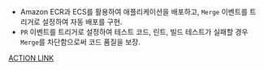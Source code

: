 - Amazon ECR과 ECS를 활용하여 애플리케이션을 배포하고, `Merge` 이벤트를 트
리거로 설정하여 자동 배포를 구현.
- `PR` 이벤트를 트리거로 설정하여 테스트 코드, 린트, 빌드 테스트가 실패할 경우
`Merge`를 차단함으로써 코드 품질을 보장.

[ACTION LINK](https://github.com/nowhereim/Integration-Deployment/actions)
 